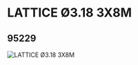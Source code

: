 # LATTICE Ø3.18 3X8M
## 95229
![LATTICE Ø3.18 3X8M](https://lc-www-live-s.legocdn.com/media/bricks/5/2/4620385.jpg)